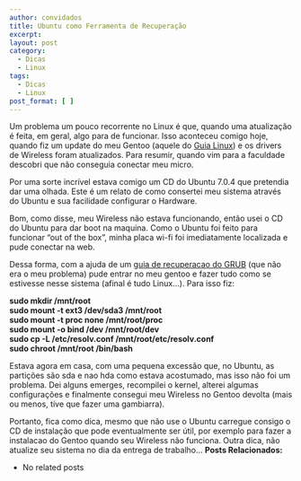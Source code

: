 ```yaml
---
author: convidados
title: Ubuntu como Ferramenta de Recuperação
excerpt:
layout: post
category:
  - Dicas
  - Linux
tags:
  - Dicas
  - Linux
post_format: [ ]
---
```

Um problema um pouco recorrente no Linux é que, quando uma atualização é feita, em geral, algo para de funcionar. Isso aconteceu comigo hoje, quando fiz um update do meu Gentoo (aquele do [Guia Linux][1]) e os drivers de Wireless foram atualizados. Para resumir, quando vim para a faculdade descobri que não conseguia conectar meu micro.

Por uma sorte incrível estava comigo um CD do Ubuntu 7.0.4 que pretendia dar uma olhada. Este é um relato de como consertei meu sistema através do Ubuntu e sua facilidade configurar o Hardware.

Bom, como disse, meu Wireless não estava funcionando, então usei o CD do Ubuntu para dar boot na maquina. Como o Ubuntu foi feito para funcionar “out of the box”, minha placa wi-fi foi imediatamente localizada e pude conectar na web.

Dessa forma, com a ajuda de um [guia de recuperacao do GRUB][2] (que não era o meu problema) pude entrar no meu gentoo e fazer tudo como se estivesse nesse sistema (afinal é tudo Linux…). Para isso fiz:

**sudo mkdir /mnt/root  
sudo mount -t ext3 /dev/sda3 /mnt/root  
sudo mount -t proc none /mnt/root/proc  
sudo mount -o bind /dev /mnt/root/dev  
sudo cp -L /etc/resolv.conf /mnt/root/etc/resolv.conf  
sudo chroot /mnt/root /bin/bash**

Estava agora em casa, com uma pequena excessão que, no Ubuntu, as partições são sda e nao hda como estava acostumado, mas isso não foi um problema. Dei alguns emerges, recompilei o kernel, alterei algumas configurações e finalmente consegui meu Wireless no Gentoo devolta (mais ou menos, tive que fazer uma gambiarra).

Portanto, fica como dica, mesmo que não use o Ubuntu carregue consigo o CD de instalação que pode eventualmente ser útil, por exemplo para fazer a instalacao do Gentoo quando seu Wireless não funciona. Outra dica, não atualize seu sistema no dia da entrega de trabalho… 
**Posts Relacionados:** 
*   No related posts












 [1]: http://vidageek.net/2007/05/01/guia-linux-parte-iv-aplicativos/ "Guia Linux - Parte IV: Aplicativos"
 [2]: http://ubuntuforums.org/showthread.php?t=224351 " How to install Grub from a live Ubuntu cd."





